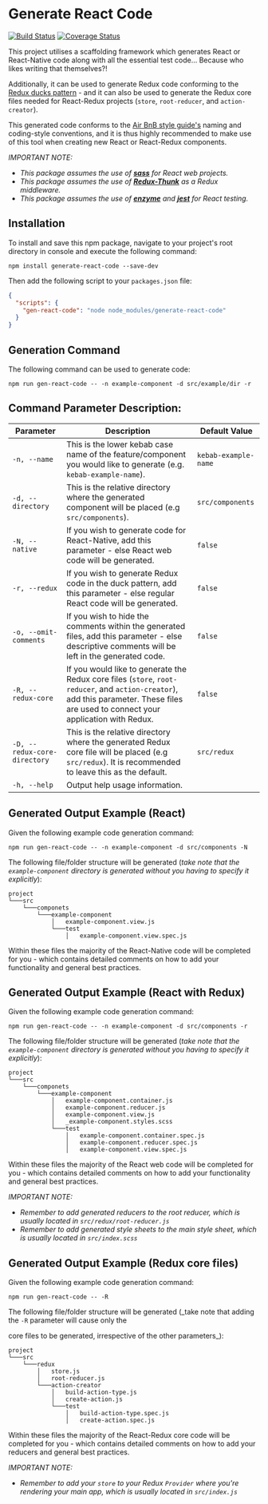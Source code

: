 Generate React Code
===================

[![Build Status](https://travis-ci.org/JPStrydom/Generate-React-Code.svg?branch=master)](https://travis-ci.org/JPStrydom/Generate-React-Code)
[![Coverage Status](https://coveralls.io/repos/github/JPStrydom/Generate-React-Code/badge.svg?branch=master)](https://coveralls.io/github/JPStrydom/Generate-React-Code?branch=master)

This project utilises a scaffolding framework which generates React or React-Native code along with all the essential
test code... Because who likes writing that themselves?!

Additionally, it can be used to generate Redux code conforming to the [Redux ducks pattern](https://github.com/erikras/ducks-modular-redux) - and it can also be used to 
generate the Redux core files needed for React-Redux projects (`store`, `root-reducer`, and `action-creator`).

This generated code conforms to the [Air BnB style guide's](https://github.com/airbnb/javascript) naming and coding-style
conventions, and it is thus highly recommended to make use of this tool when creating new React or React-Redux components.

_IMPORTANT NOTE:_
* _This package assumes the use of [__sass__](https://github.com/sass/sass) for React web projects._
* _This package assumes the use of [__Redux-Thunk__](https://github.com/gaearon/redux-thunk) as a Redux middleware._
* _This package assumes the use of [__enzyme__](https://github.com/airbnb/enzyme) and [__jest__](https://github.com/facebook/jest) for React testing._

## Installation

To install and save this npm package, navigate to your project's root directory in console and execute the following command:
```shell
npm install generate-react-code --save-dev
```

Then add the following script to your `packages.json` file:

```json
{
  "scripts": {
    "gen-react-code": "node node_modules/generate-react-code"
  }
}
```

## Generation Command

The following command can be used to generate code:
```shell
npm run gen-react-code -- -n example-component -d src/example/dir -r
```

## Command Parameter Description:

|Parameter|Description|Default Value|
|---------|-----------|-------|
| ``-n, --name``                 | This is the lower kebab case name of the feature/component <br> you would like to generate (e.g. `kebab-example-name`).                                                                   | <nobr>`kebab-example-name`</nobr> |
| ``-d, --directory``           | This is the relative directory where the generated component will be placed (e.g `src/components`).                                                                                  | <nobr>`src/components`</nobr>     |
| ``-N, --native``               | If you wish to generate code for React-Native, add this parameter - else React web code will be generated.                                                                           | <nobr>`false`</nobr>              |
| <nobr>`-r, --redux`</nobr>                | If you wish to generate Redux code in the duck pattern, add this parameter - else regular React code will be generated.                                                              | <nobr>`false`</nobr>              |
| <nobr>`-o, --omit-comments`</nobr>        | If you wish to hide the comments within the generated files, add this parameter - else descriptive comments will be left in the generated code.                                      | <nobr>`false`</nobr>              |
| <nobr>`-R, --redux-core`</nobr>           | If you would like to generate the Redux core files (`store`, `root-reducer`, and `action-creator`), add this parameter. These files are used to connect your application with Redux. | <nobr>`false`</nobr>              |
| <nobr>`-D, --redux-core-directory`</nobr> | This is the relative directory where the generated Redux core file will be placed (e.g `src/redux`). It is recommended to leave this as the default.                                 | <nobr>`src/redux`</nobr>          |
| <nobr>`-h, --help`</nobr>                 | Output help usage information.                                                                                                                                                       |                                   |


## Generated Output Example (React)

Given the following example code generation command:
```shell
npm run gen-react-code -- -n example-component -d src/components -N
```
The following file/folder structure will be generated (_take note that the `example-component` directory is generated without you having to specify it explicitly_):
```
project
└───src
    └───componets
        └───example-component
            │   example-component.view.js
            └───test
                │   example-component.view.spec.js
```
Within these files the majority of the React-Native code will be completed for you - which contains detailed comments on how to add your
functionality and general best practices.

## Generated Output Example (React with Redux)

Given the following example code generation command:
```
npm run gen-react-code -- -n example-component -d src/components -r
```
The following file/folder structure will be generated (_take note that the `example-component` directory is generated without you having to specify it explicitly_):
```
project
└───src
    └───componets
        └───example-component
            │   example-component.container.js
            │   example-component.reducer.js
            │   example-component.view.js
            │   _example-component.styles.scss
            └───test
                │   example-component.container.spec.js
                │   example-component.reducer.spec.js
                │   example-component.view.spec.js
```
Within these files the majority of the React web code will be completed for you - which contains detailed comments on how to add your
functionality and general best practices.

_IMPORTANT NOTE:_
* _Remember to add generated reducers to the root reducer, which is usually located in `src/redux/root-reducer.js`_
* _Remember to add generated style sheets to the main style sheet, which is usually located in `src/index.scss`_

## Generated Output Example (Redux core files)

Given the following example code generation command:
```
npm run gen-react-code -- -R
```
The following file/folder structure will be generated (_take note that adding the `-R` parameter will cause only the

core files to be generated, irrespective of the other parameters_):
```
project
└───src
    └───redux
        │   store.js
        │   root-reducer.js
        └───action-creator
            │   build-action-type.js
            │   create-action.js
            └───test
                │   build-action-type.spec.js
                │   create-action.spec.js
```
Within these files the majority of the React-Redux core code will be completed for you - which contains detailed comments on how to add your
reducers and general best practices.

_IMPORTANT NOTE:_
* _Remember to add your `store` to your Redux `Provider` where you're rendering your main app, which is usually located in `src/index.js`_
